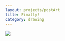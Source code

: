 ```yaml
---
layout: projects/postArt
title: Finally!
category: drawing
---
```


<img src="../../img/drawings/synergy.jpg">

